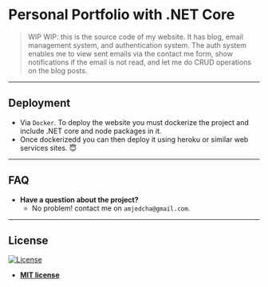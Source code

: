 # Personal Portfolio with .NET Core

> WIP WIP: this is the source code of my website. It has blog, email management system, and authentication system. The auth system enables me to view sent emails via the contact me form, show notifications if the email is not read, and let me do CRUD operations on the blog posts.

---

## Deployment
- Via `Docker`. To deploy the website you must dockerize the project and include .NET core and node packages in it.
- Once dockerizedd you can then deploy it using heroku or similar web services sites. 😇

---

## FAQ

- **Have a question about the project?**
    - No problem! contact me on `amjedcha@gmail.com`.

---


## License

[![License](http://img.shields.io/:license-mit-blue.svg?style=flat-square)](http://badges.mit-license.org)

- **[MIT license](http://opensource.org/licenses/mit-license.php)**